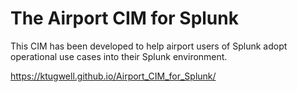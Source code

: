 # The Airport CIM for Splunk

This CIM has been developed to help airport users of Splunk adopt operational use cases into their Splunk environment.

https://ktugwell.github.io/Airport_CIM_for_Splunk/

